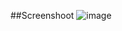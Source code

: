 ##Screenshoot
![image](https://github.com/user-attachments/assets/afac29a7-9668-4134-b81b-8230496c4bbd)

